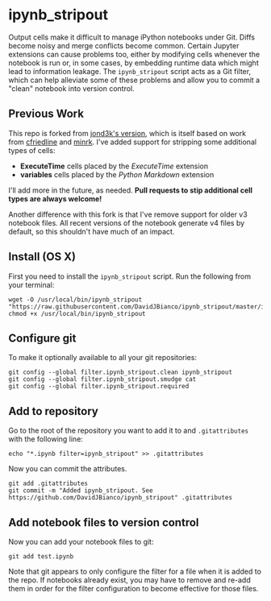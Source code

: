 # ipynb_stripout

Output cells make it difficult to manage iPython notebooks under Git. Diffs become noisy and merge conflicts become common. Certain Jupyter extensions can cause problems too, either by modifying cells whenever the notebook is run or, in some cases, by embedding runtime data which might lead to information leakage.  The `ipynb_stripout` script acts as a Git filter, which can help alleviate some of these problems and allow you to commit a "clean" notebook into version control.

## Previous Work
This repo is forked from [jond3k's version](https://github.com/jond3k/ipynb_stripout), which is itself based on work from [cfriedline](https://github.com/cfriedline/ipynb_template) and [minrk](https://gist.github.com/minrk/6176788). I've added support for stripping some additional types of cells:

* __ExecuteTime__ cells placed by the _ExecuteTime_ extension
* __variables__ cells placed by the _Python Markdown_ extension

I'll add more in the future, as needed. __Pull requests to stip additional cell types are always welcome!__

Another difference with this fork is that I've remove support for older v3 notebook files.  All recent versions of the notebook generate v4 files by default, so this shouldn't have much of an impact.

## Install (OS X)

First you need to install the `ipynb_stripout` script. Run the following from your terminal:

	wget -O /usr/local/bin/ipynb_stripout "https://raw.githubusercontent.com/DavidJBianco/ipynb_stripout/master/ipynb_stripout"
	chmod +x /usr/local/bin/ipynb_stripout

## Configure git

To make it optionally available to all your git repositories:

	git config --global filter.ipynb_stripout.clean ipynb_stripout
	git config --global filter.ipynb_stripout.smudge cat
	git config --global filter.ipynb_stripout.required


## Add to repository

Go to the root of the repository you want to add it to and  `.gitattributes` with the following line:

	echo "*.ipynb filter=ipynb_stripout" >> .gitattributes

Now you can commit the attributes.

	git add .gitattributes
	git commit -m "Added ipynb_stripout. See https://github.com/DavidJBianco/ipynb_stripout" .gitattributes

## Add notebook files to version control

Now you can add your notebook files to git:

    git add test.ipynb

Note that git appears to only configure the filter for a file when it is added to the repo.  If notebooks already exist, you may have to remove and re-add them in order for the filter configuration to become effective for those files.  
